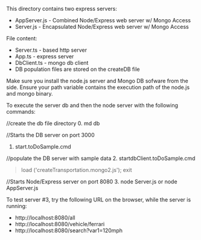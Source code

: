 This directory contains two express servers:

- AppServer.js - Combined Node/Express web server w/ Mongo Access
- Server.js - Encapsulated Node/Express web server w/ Mongo Access

File content:

- Server.ts - based http server
- App.ts - express server
- DbClient.ts - mongo db client
- DB population files are stored on the createDB file

Make sure you install the node.js server and Mongo DB sofware from the side. Ensure your path variable contains the execution path of the node.js and mongo binary.

To execute the server db and then the node server with the following commands:

//create the db file directory 0. md db

//Starts the DB server on port 3000

1. start.toDoSample.cmd

//populate the DB server with sample data 2. startdbClient.toDoSample.cmd

> load ('createTransportation.mongo2.js');
> exit

//Starts Node/Express server on port 8080 3. node Server.js or node AppServer.js

To test server #3, try the following URL on the browser, while the server is running:

- http://localhost:8080/all
- http://localhost:8080/vehicle/ferrari
- http://localhost:8080/search?var1=120mph
